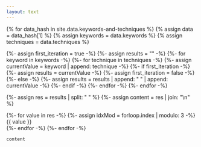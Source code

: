 ```yaml
---
layout: text
---
```

{% for data_hash in site.data.keywords-and-techniques %}
{% assign data = data_hash[1] %}
{% assign keywords = data.keywords %}
{% assign techniques = data.techniques %}

{%- assign first_iteration = true -%}
{%- assign results = "" -%}
{%- for keyword in keywords -%}
	{%- for technique in techniques -%}
		{%- assign currentValue = keyword | append: technique -%}
		{%- if first_iteration -%}
			{%- assign results = currentValue -%}
			{%- assign first_iteration = false -%}
		{%- else -%}
			{%- assign results = results | append: " " | append: currentValue -%}
		{%- endif -%}
	{%- endfor -%}
{%- endfor -%}

{%- assign res = results | split: " " %}
{%- assign content = res | join: "\n" %}

{%- for value in res -%}
	{%- assign idxMod = forloop.index | modulo: 3 -%}
	{{ value }} <br />
{%- endfor -%}
{%- endfor -%}


```
content
```

